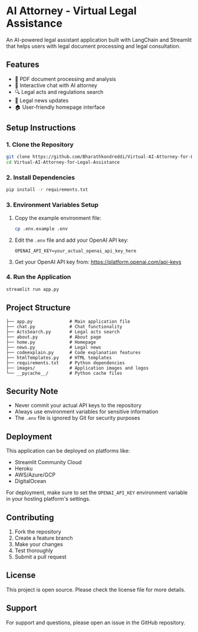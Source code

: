 # AI Attorney - Virtual Legal Assistance

An AI-powered legal assistant application built with LangChain and Streamlit that helps users with legal document processing and legal consultation.

## Features
- 📄 PDF document processing and analysis
- 💬 Interactive chat with AI attorney
- 🔍 Legal acts and regulations search
- 📰 Legal news updates
- 🏠 User-friendly homepage interface

## Setup Instructions

### 1. Clone the Repository
```bash
git clone https://github.com/Bharathkondreddi/Virtual-AI-Attorney-for-Legal-Assistance.git
cd Virtual-AI-Attorney-for-Legal-Assistance
```

### 2. Install Dependencies
```bash
pip install -r requirements.txt
```

### 3. Environment Variables Setup
1. Copy the example environment file:
   ```bash
   cp .env.example .env
   ```
2. Edit the `.env` file and add your OpenAI API key:
   ```
   OPENAI_API_KEY=your_actual_openai_api_key_here
   ```
3. Get your OpenAI API key from: https://platform.openai.com/api-keys

### 4. Run the Application
```bash
streamlit run app.py
```

## Project Structure
```
├── app.py              # Main application file
├── chat.py             # Chat functionality
├── ActsSearch.py       # Legal acts search
├── about.py            # About page
├── home.py             # Homepage
├── news.py             # Legal news
├── codeexplain.py      # Code explanation features
├── htmlTemplates.py    # HTML templates
├── requirements.txt    # Python dependencies
├── images/             # Application images and logos
└── __pycache__/        # Python cache files
```

## Security Note
- Never commit your actual API keys to the repository
- Always use environment variables for sensitive information
- The `.env` file is ignored by Git for security purposes

## Deployment
This application can be deployed on platforms like:
- Streamlit Community Cloud
- Heroku
- AWS/Azure/GCP
- DigitalOcean

For deployment, make sure to set the `OPENAI_API_KEY` environment variable in your hosting platform's settings.

## Contributing
1. Fork the repository
2. Create a feature branch
3. Make your changes
4. Test thoroughly
5. Submit a pull request

## License
This project is open source. Please check the license file for more details.

## Support
For support and questions, please open an issue in the GitHub repository.